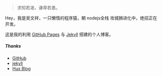 > 求知若渴，谦卑若愚。

Hey，我是吴文祥，一只懒惰的程序猿，朝 nodejs全栈 攻城狮进化中，绝招正在开发。

这是我的利用 [GitHub Pages](https://pages.github.com) 与 [Jekyll](http://jekyll.com.cn) 搭建的个人博客。


##### Thanks

- [GitHub][1]
- [jekyll][2]
- [Hux Blog][3]

[1]: https://github.com
[2]: http://jekyll.com.cn
[3]: http://huangxuan.me